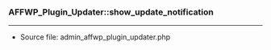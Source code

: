 ### AFFWP_Plugin_Updater::show_update_notification

----

- Source file: admin_affwp_plugin_updater.php